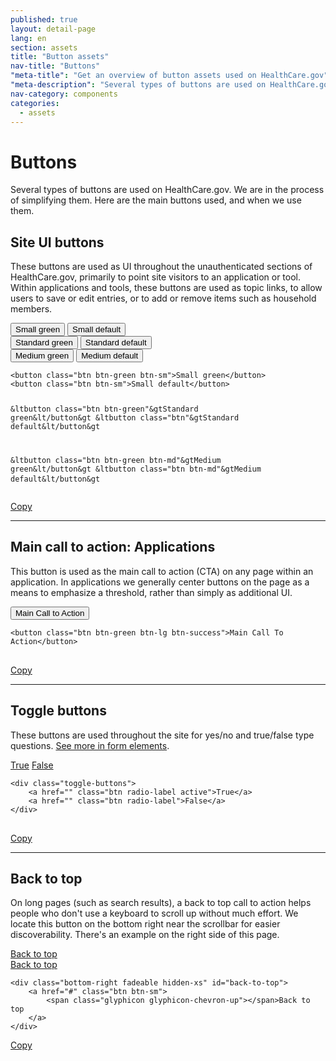 ```yaml
---
published: true
layout: detail-page
lang: en
section: assets
title: "Button assets"
nav-title: "Buttons"
"meta-title": "Get an overview of button assets used on HealthCare.gov"
"meta-description": "Several types of buttons are used on HealthCare.gov: Site UI, main call-action, toggle, back-to-top, etc."
nav-category: components
categories:
  - assets
---
```


# Buttons

<div class="intro">
Several types of buttons are used on HealthCare.gov. We are in the process of simplifying them. Here are the main buttons used, and when we use them.
</div>

<div class="hr"></div>

## Site UI buttons

These buttons are used as UI throughout the unauthenticated sections of HealthCare.gov, primarily to point site visitors to an application or tool. Within applications and tools, these buttons are used as topic links, to allow users to save or edit entries, or to add or remove items such as household members. 

<div class="code-wrapper">
<div class="preview">
	<div class="line clearfix">
		<button class="btn btn-green btn-sm">Small green</button>
		<button class="btn btn-sm">Small default</button>
	</div>
	<div class="line clearfix">
		<button class="btn btn-green">Standard green</button>
		<button class="btn">Standard default</button>
	</div>
	<div class="clearfix">
		<button class="btn btn-green btn-md">Medium green</button>
		<button class="btn btn-md">Medium default</button>
	</div>
</div>
<pre>
<code id="button-code">&ltbutton class="btn btn-green btn-sm"&gtSmall green&lt/button&gt
&ltbutton class="btn btn-sm"&gtSmall default&lt/button&gt

&ltbutton class="btn btn-green"&gtStandard green&lt/button&gt
&ltbutton class="btn"&gtStandard default&lt/button&gt

&ltbutton class="btn btn-green btn-md"&gtMedium green&lt/button&gt
&ltbutton class="btn btn-md"&gtMedium default&lt/button&gt</code>
</pre>
<a href="javascript:;" class="copy-button" title="Click to copy me." data-clipboard-target="button-code" role="button">Copy</a>
</div>

* * *

## Main call to action: Applications

This button is used as the main call to action (CTA) on any page within an application. In applications we generally center buttons on the page as a means to emphasize a threshold, rather than simply as additional UI.

<div class="code-wrapper">
<div class="preview">
	<button class="btn btn-green btn-lg btn-success">Main Call to Action</button>
</div>
<pre>
<code id="cta-code">&ltbutton class="btn btn-green btn-lg btn-success"&gtMain Call To Action&lt/button&gt
</code>
</pre>
<a href="javascript:;" class="copy-button" title="Click to copy me." data-clipboard-target="cta-code" role="button">Copy</a>
</div>

* * *

## Toggle buttons

These buttons are used throughout the site for yes/no and true/false type questions. <a href="{{site.baseurl}}/assets/form-elements">See more in form elements</a>.

<div class="code-wrapper">
<div class="preview clearfix">
	<div class="toggle-buttons">
		<a href="" class="btn radio-label active">True</a>
		<a href="" class="btn radio-label">False</a>
	</div>
</div>
<pre>
<code id="toggle-code">&ltdiv class="toggle-buttons"&gt
	&lta href="" class="btn radio-label active"&gtTrue&lt/a&gt
	&lta href="" class="btn radio-label"&gtFalse&lt/a&gt
&lt/div&gt
</code>
</pre>
<a href="javascript:;" class="copy-button" title="Click to copy me." data-clipboard-target="toggle-code" role="button">Copy</a>
</div>

* * *

## Back to top

On long pages (such as search results), a back to top call to action helps people who don't use a keyboard to scroll up without much effort. We locate this button on the bottom right near the scrollbar for easier discoverability. There's an example on the right side of this page.

<div class="code-wrapper">
<div class="preview">
	<a href="#" class="btn btn-sm"><span class="glyphicon glyphicon-chevron-up"></span> Back to top</a>
	<!-- this is the html we want for this button -->
	<div class="bottom-right fadeable hidden-xs" id="back-to-top">
		<a href="#" class="btn btn-sm">
			<span aria-hidden="true" class="glyphicon glyphicon-chevron-up"></span> Back to top
		</a>
	</div>
	<!-- simple javascript example, using the window height as the base for when to affix. -->
	<script type="text/javascript">
	$(function() {
	  $("#back-to-top").affix({
	    offset: {
	      top: $(window).height()
	    }
	  });
	});
	</script>
</div>
<pre>
<code id="top-code">&ltdiv class="bottom-right fadeable hidden-xs" id="back-to-top"&gt
	&lta href="#" class="btn btn-sm"&gt
		&ltspan class="glyphicon glyphicon-chevron-up"&gt&lt/span&gtBack to top
	&lt/a&gt
&lt/div&gt</code>
</pre>
<a href="javascript:;" class="copy-button" title="Click to copy me." data-clipboard-target="top-code" role="button">Copy</a>
</div>

